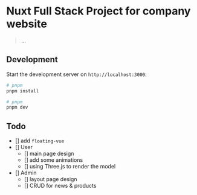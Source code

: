 # Nuxt Full Stack Project for company website

> ...

## Development

Start the development server on `http://localhost:3000`:

```bash
# pnpm
pnpm install

# pnpm
pnpm dev
```

## Todo

- [] add `floating-vue`
- [] User
  - [] main page design
  - [] add some animations
  - [] using Three.js to render the model
- [] Admin
  - [] layout page design
  - [] CRUD for news & products
